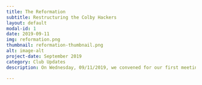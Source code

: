 ```yaml
---
title: The Reformation
subtitle: Restructuring the Colby Hackers
layout: default
modal-id: 1
date: 2019-09-11
img: reformation.png
thumbnail: reformation-thumbnail.png
alt: image-alt
project-date: September 2019
category: Club Updates
description: On Wednesday, 09/11/2019, we convened for our first meeting of the 2019-2020 Academic Year. To nobody's surprise, it was time for the club to regain some structure (thank you Maan Qraitem for gathering us to make this happen). It was decided that leadership positions must be filled and upheld to facilitate smoother transition of club responsibilities as folks graduate and help it stand the test of time. Elections were held, and the results are as follows; Ethan Seal and Sawyer Strong will serve as Co-Presidents for the year, Tyler Hansen will be the Publicity Chair, Iris Liu will be Treasurer, and Henry Pacheco will be the Secretary. I am looking forward to a fantastic year full of hackathons and other fun CS events! Updates will be regularly posted here on the site. - Tyler

---
```

